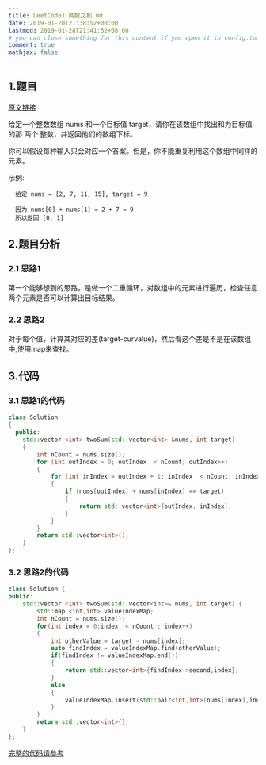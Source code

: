 ```yaml
---
title: LeetCode1 两数之和.md
date: 2019-01-20T21:38:52+08:00
lastmod: 2019-01-28T21:41:52+08:00
# you can close something for this content if you open it in config.toml.
comment: true
mathjax: false
---
```


## 1.题目    

[原文链接](https://leetcode-cn.com/problems/two-sum/)

给定一个整数数组 nums 和一个目标值 target，请你在该数组中找出和为目标值的那 两个 整数，并返回他们的数组下标。

你可以假设每种输入只会对应一个答案。但是，你不能重复利用这个数组中同样的元素。

示例:

```
  给定 nums = [2, 7, 11, 15], target = 9
  
  因为 nums[0] + nums[1] = 2 + 7 = 9
  所以返回 [0, 1]
 ```


## 2.题目分析    

### 2.1 思路1    

第一个能够想到的思路，是做一个二重循环，对数组中的元素进行遍历，检查任意两个元素是否可以计算出目标结果。

### 2.2 思路2    

对于每个值，计算其对应的差(target-curvalue)，然后看这个差是不是在该数组中,使用map来查找。

## 3.代码    

### 3.1 思路1的代码    

```cpp
class Solution
{
  public:
    std::vector <int> twoSum(std::vector<int> &nums, int target)
    {
        int nCount = nums.size();
        for (int outIndex = 0; outIndex  < nCount; outIndex++)
        {
            for (int inIndex = outIndex + 1; inIndex  < nCount; inIndex++)
            {
                if (nums[outIndex] + nums[inIndex] == target)
                {
                    return std::vector<int>{outIndex, inIndex};
                }
            }
        }
        return std::vector<int>();
    }
};
 ```

### 3.2 思路2的代码    

```cpp
class Solution {
public:
    std::vector <int> twoSum(std::vector<int>& nums, int target) {
        std::map <int,int> valueIndexMap;
        int nCount = nums.size();
        for(int index = 0;index  < nCount ; index++)
        {
            int otherValue = target - nums[index];
            auto findIndex = valueIndexMap.find(otherValue);
            if(findIndex != valueIndexMap.end())
            {
                return std::vector<int>{findIndex->second,index};
            }
            else
            {
                valueIndexMap.insert(std::pair<int,int>(nums[index],index));
            }
        }
        return std::vector<int>{};
    }
};
```

[完整的代码请参考](https://github.com/DT/LeetCodeNote)